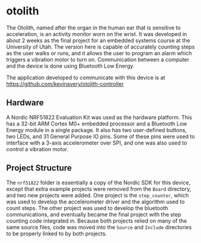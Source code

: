 otolith
========

The Otolith, named after the organ in the human ear that is sensitive to acceleration, is an activity monitor worn on the wrist. It was developed in about 2 weeks as the final project for an embedded systems course at the University of Utah. The version here is capable of accurately counting steps as the user walks or runs, and it allows the user to program an alarm which triggers a vibration motor to turn on. Communication between a computer and the device is done using Bluetooth Low Energy.

The application developed to communicate with this device is at https://github.com/kevinavery/otolith-controller

## Hardware
A Nordic NRF51822 Evaluation Kit was used as the hardware platform. This has a 32-bit ARM Cortex M0+ embedded processor and a Bluetooth Low Energy module in a single package. It also has two user-defined buttons, two LEDs, and 31 General Purpose IO pins. Some of these pins were used to interface with a 3-axis accelerometer over SPI, and one was also used to control a vibration motor.

## Project Structure
The `nrf51822` folder is essentially a copy of the Nordic SDK for this device, except that extra example projects were removed from the `Board` directory, and two new projects were added. One project is the `step_counter`, which was used to develop the accelerometer driver and the algorithm used to count steps. The other project was used to develop the bluetooth communications, and eventually became the final project with the step counting code integrated in. Because both projects relied on many of the same source files, code was moved into the `Source` and `Include` directories to be properly linked to by both projects.

